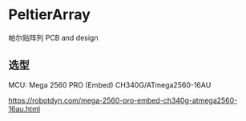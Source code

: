 # PeltierArray
帕尔贴阵列 PCB and design

## 选型

MCU: Mega 2560 PRO (Embed) CH340G/ATmega2560-16AU

https://robotdyn.com/mega-2560-pro-embed-ch340g-atmega2560-16au.html